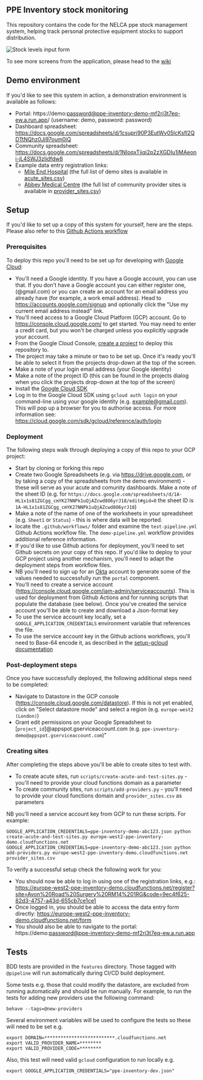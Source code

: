 ## PPE Inventory stock monitoring

This repository contains the code for the NELCA ppe stock management system, helping track personal protective equipment stocks to support distribution. 

![Stock levels input form](https://raw.githubusercontent.com/wiki/notbinary/ppe-inventory/images/form.png)

To see more screens from the application, please head to the [wiki](https://github.com/notbinary/ppe-inventory/wiki)

## Demo environment

If you'd like to see this system in action, a demonstration environment is available as follows:

 * Portal: https://demo:password@ppe-inventory-demo-mf2rj3t7eq-ew.a.run.app/ (username: demo, password: password)
 * Dashboard spreadsheet: https://docs.google.com/spreadsheets/d/1csuprj90P3EutWy05lcKsfl2QDTtNQhz0Jj97oum0jQ
 * Community spreadsheet: https://docs.google.com/spreadsheets/d/1NIoqxTiiqi2p2zXGDIu1jMAeoni-jL4SWJ3zlidfdw8
 * Example data entry registration links: 
   * [Mile End Hospital](https://europe-west2-ppe-inventory-demo.cloudfunctions.net/register?site=Mile+End+Hospital&code=70180369-a332-4a67-8950-fede24f98fec) (the full list of demo sites is available in [acute_sites.csv](https://github.com/notbinary/ppe-inventory/blob/test/scripts/acute_sites.csv))
   * [Abbey Medical Centre](https://europe-west2-ppe-inventory-demo.cloudfunctions.net/register?site=Abbey+Medical+Centre+IG11+8RJ&code=44d61ca8-32c7-4e3c-a756-20d07e64af6f) (the full list of community provider sites is available in [provider_sites.csv](https://github.com/notbinary/ppe-inventory/blob/test/scripts/provider_sites.csv))

## Setup

If you'd like to set up a copy of this system for yourself, here are the steps. Please also refer to this [Github Actions workflow](https://github.com/notbinary/ppe-inventory/blob/test/.github/workflows/demo-pipeline.yml)

### Prerequisites

To deploy this repo you'll need to be set up for developing with [Google Cloud](https://cloud.google.com/):

 * You'll need a Google identity. If you have a Google account, you can use that. If you don't have a Google account you can either register one, (@gmail.com) or you can create an account for an email address you already have (for example, a work email address). Head to https://accounts.google.com/signup and optionally click the "Use my current email address instead" link.
 * You'll need access to a Google Cloud Platform (GCP) account. Go to https://console.cloud.google.com/ to get started. You may need to enter a credit card, but you won't be charged unless you explicitly upgrade your account.
 * From the Google Cloud Console, [create a project](https://cloud.google.com/resource-manager/docs/creating-managing-projects) to deploy this repository to.
 * The project may take a minute or two to be set up. Once it's ready you'll be able to select it from the projects drop-down at the top of the screen.
 * Make a note of your login email address (your Google identity)
 * Make a note of the project ID (this can be found in the projects dialog when you click the projects drop-down at the top of the screen)
 * Install the [Google Cloud SDK](https://cloud.google.com/sdk/install)
 * Log in to the Google Cloud SDK using `gcloud auth login` on your command-line using your google identity (e.g. example@gmail.com). This will pop up a browser for you to authorise access. For more information see: https://cloud.google.com/sdk/gcloud/reference/auth/login

### Deployment

The following steps walk through deploying a copy of this repo to your GCP project:

 * Start by cloning or forking this repo
 * Create two Google Spreadsheets (e.g. via https://drive.google.com, or by taking a copy of the spreadsheets from the demo environment) - these will serve as your acute and comunity dashboards. Make a note of the sheet ID (e.g. for `https://docs.google.com/spreadsheets/d/1A-HL1x1s81ZGCgg_cmYK27NNPk1uQjAZcwd8O6yrJ18/edit#gid=0` the sheet ID is `1A-HL1x1s81ZGCgg_cmYK27NNPk1uQjAZcwd8O6yrJ18`)
 * Make a note of the name of one of the worksheets in your spreadsheet (e.g. `Sheet1` or `Status`) - this is where data will be reported.
 * locate the `.github/workflows/` folder and examine the `test-pipeline.yml` Github Actions workflow file. The `demo-pipeline.yml` workflow provides additional reference information.
 * If you'd like to use Github actions for deployment, you'll need to set Github secrets on your copy of this repo. If you'd like to deploy to your GCP project using another mechanism, you'll need to adapt the deployment steps from workflow files.
 * NB you'll need to sign up for an [Okta](https://www.okta.com/) account to generate some of the values needed to successfully run the `portal` component.
 * You'll need to create a service account (https://console.cloud.google.com/iam-admin/serviceaccounts). This is used for deployment from Github Actions and for running scripts that populate the database (see below). Once you've created the service account you'll be able to create and download a Json-format key
 * To use the service account key locally, set a `GOOGLE_APPLICATION_CREDENTIALS` environment variable that references the file.
 * To use the service account key in the Github actions workflows, you'll need to Base-64 encode it, as described in the [setup-gcloud documentation](https://github.com/GoogleCloudPlatform/github-actions/tree/master/setup-gcloud)

### Post-deployment steps

Once you have successfully deployed, the following additional steps need to be completed:

 * Navigate to Datastore in the GCP console (https://console.cloud.google.com/datastore). If this is not yet enabled, click on "Select datastore mode" and select a region (e.g. `europe-west2 (London)`)
 * Grant edit permissions on your Google Spreadsheet to [`project_id`]@appspot.gserviceaccount.com (e.g. `ppe-inventory-demo@appspot.gserviceaccount.com`)"

### Creating sites

After completing the steps above you'll be able to create sites to test with.

 * To create acute sites, run `scripts/create-acute-and-test-sites.py` - you'll need to provide your cloud functions domain as a parameter
 * To create community sites, run `scripts/add-providers.py` - you'll need to provide your cloud functions domain and `provider_sites.csv` as parameters

NB you'll need a service account key from GCP to run these scripts. For example:

    GOOGLE_APPLICATION_CREDENTIALS=ppe-inventory-demo-abc123.json python create-acute-and-test-sites.py europe-west2-ppe-inventory-demo.cloudfunctions.net
    GOOGLE_APPLICATION_CREDENTIALS=ppe-inventory-demo-abc123.json python add-providers.py europe-west2-ppe-inventory-demo.cloudfunctions.net provider_sites.csv

To verify a successful setup check the following work for you:

 * You should now be able to log in using one of the registration links, e.g.: https://europe-west2-ppe-inventory-demo.cloudfunctions.net/register?site=Avon%20Road%20Surgery%20RM14%201RG&code=9ec4f625-82d3-4757-a43d-655cb7ce1ce1
 * Once logged in, you should be able to access the data entry form directly: https://europe-west2-ppe-inventory-demo.cloudfunctions.net/form
 * You should also be able to navigate to the portal: https://demo:password@ppe-inventory-demo-mf2rj3t7eq-ew.a.run.app


## Tests

BDD tests are provided in the `features` directory. Those tagged with `@pipeline` will run automatically during CI/CD build deployment.

Some tests e.g. those that could modify the datastore, are excluded from running automatically and should be 
run manually. For example, to run the tests for adding new providers use the following command:
```
behave --tags=@new-providers
```  
Several environment variables will be used to configure the tests so these will need to be set e.g.

```
export DOMAIN=**************************.cloudfunctions.net
export VALID_PROVIDER_NAME=********
export VALID_PROVIDER_CODE=********
```
Also, this test will need valid `gcloud` configuration to run locally e.g.
```
export GOOGLE_APPLICATION_CREDENTIALS="ppe-inventory-dev.json"
```


